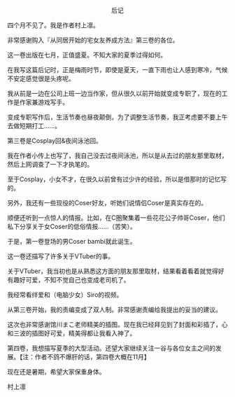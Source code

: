 <p align="center">后记</p>

四个月不见了。我是作者村上凛。

非常感谢购入『从同居开始的宅女友养成方法』第三卷的各位。

这一卷出版在七月，正值盛夏。不知大家的夏季过得如何。

在我写这篇后记时，正是梅雨时节，即使是夏天，一直下雨也让人感到寒冷，气候不安定感觉很是头疼呢。

我从前是一边在公司上班一边当作家，但从很久以前开始就变成专职了，现在的工作是作家兼游戏写手。

变成专职写作后，生活节奏也昼夜颠倒，为了调整生活节奏，我正考虑要不要上午去做短期打工……。

第三卷是Cosplay回&夜间泳池回。

我在作者小传上也写了，我自己没去过夜间泳池，所以是从去过的朋友那里取材，然后上网调查了一下才执笔的。

至于Cosplay，小女不才，在很久以前曾有过少许的经验，所以是借那时的记忆写的。

另外，我还有一些现役的Coser好友，听她们说情侣Coser是真实存在的。

顺便还听到一点惊人的情报。比如，在C圈聚集着一些花花公子帅哥Coser，他们私下分享关于女Coser的低俗情报……（苦笑）。

于是，第一卷登场的男Coser bambi就此诞生。

这一卷还描写了许多关于VTuber的事。

关于VTuber，我当初也是从熟悉这方面的朋友那里取材，结果看着看着就觉得好有趣好可爱，不知不觉自己也变成老司机了。

我经常看绊爱和（电脑少女）Siro的视频。

从第三卷开始，我的责编变成了双人制。非常感谢责编给我提出的妥当的建议。

这次也非常感谢馆川まこ老师精美的插图。现在我已经拜见到了封面和彩插了，心和三波的插图好可爱，精美得都让我看入神了。

第四卷，我想描写夏季的大型活动。还望大家继续关注一谷与各位女主之间的发展。【注：作者不鸽不爆肝的话，第四卷大概在11月】

现在还是暑期，希望大家保重身体。

村上凛

